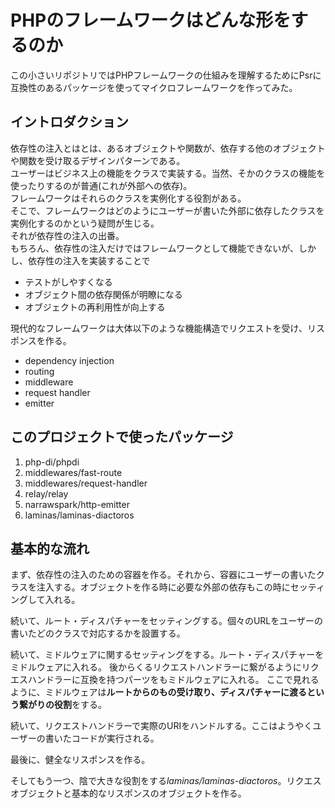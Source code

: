 # PHPのフレームワークはどんな形をするのか

この小さいリポジトリではPHPフレームワークの仕組みを理解するためにPsrに互換性のあるパッケージを使ってマイクロフレームワークを作ってみた。

## イントロダクション

依存性の注入とはとは、あるオブジェクトや関数が、依存する他のオブジェクトや関数を受け取るデザインパターンである。  
ユーザーはビジネス上の機能をクラスで実装する。当然、そかのクラスの機能を使ったりするのが普通(これが外部への依存)。  
フレームワークはそれらのクラスを実例化する役割がある。  
そこで、フレームワークはどのようにユーザーが書いた外部に依存したクラスを実例化するのかという疑問が生じる。  
それが依存性の注入の出番。  
もちろん、依存性の注入だけではフレームワークとして機能できないが、しかし、依存性の注入を実装することで

* テストがしやすくなる
* オブジェクト間の依存関係が明瞭になる
* オブジェクトの再利用性が向上する

現代的なフレームワークは大体以下のような機能構造でリクエストを受け、リスポンスを作る。

* dependency injection
* routing
* middleware
* request handler
* emitter

## このプロジェクトで使ったパッケージ

1. php-di/phpdi
2. middlewares/fast-route
3. middlewares/request-handler
4. relay/relay
5. narrawspark/http-emitter
6. laminas/laminas-diactoros

## 基本的な流れ

まず、依存性の注入のための容器を作る。それから、容器にユーザーの書いたクラスを注入する。オブジェクトを作る時に必要な外部の依存もこの時にセッティングして入れる。

続いて、ルート・ディスパチャーをセッティングする。個々のURLをユーザーの書いたどのクラスで対応するかを設置する。

続いて、ミドルウェアに関するセッティングをする。ルート・ディスパチャーをミドルウェアに入れる。
後からくるリクエストハンドラーに繋がるようにリクエスハンドラーに互換を持つパーツをもミドルウェアに入れる。
ここで見れるように、ミドルウェアは**ルートからのもの受け取り、ディスパチャーに渡るという繋がりの役割**をする。

続いて、リクエストハンドラーで実際のURIをハンドルする。ここはようやくユーザーの書いたコードが実行される。

最後に、健全なリスポンスを作る。

そしてもう一つ、陰で大きな役割をする*laminas/laminas-diactoros*。リクエスオブジェクトと基本的なリスポンスのオブジェクトを作る。
